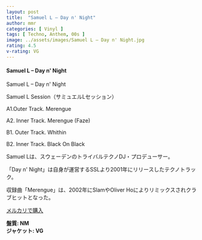 ```yaml
---
layout: post
title:  "Samuel L – Day n' Night"
author: mmr
categories: [ Vinyl ]
tags: [ Techno, Anthem, 00s ]
image: ../assets/images/Samuel L – Day n' Night.jpg
rating: 4.5
v-rating: VG
---
```


#### Samuel L – Day n' Night

Samuel L – Day n' Night

Samuel L Session（サミュエルLセッション）


A1.Outer Track. Merengue

A2. Inner Track. Merengue (Faze)

B1. Outer Track. Whithin

B2. Inner Track. Black On Black

Samuel Lは、スウェーデンのトライバルテクノDJ・プロデューサー。

「Day n' Night」は自身が運営するSSLより2001年にリリースしたテクノトラック。

収録曲「Merengue」は、2002年にSlamやOliver Hoによりリミックスされクラブヒットとなった。

[メルカリで購入](https://jp.mercari.com/item/m88771243473?afid=6142608987)

<div class="mt-4 mb-4 d-flex align-items-center">
<strong class="mr-1">盤質: NM</strong>
</div>
<div class="mt-4 mb-4 d-flex align-items-center">
<strong class="mr-1">ジャケット: VG</strong>
</div>
